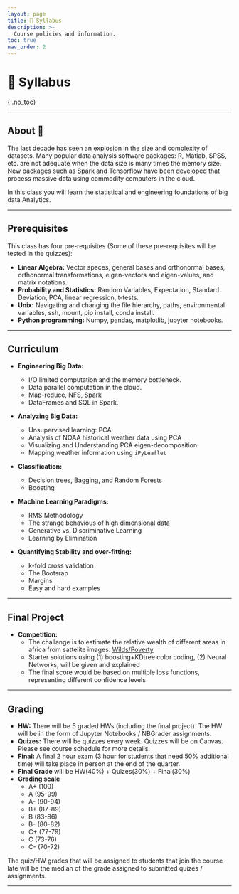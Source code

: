 ```yaml
---
layout: page
title: 📖 Syllabus
description: >-
  Course policies and information.
toc: true
nav_order: 2
---
```


# 📖 Syllabus

{:.no_toc}

---

## About 🧐

The last decade has seen an explosion in the size and complexity of datasets. Many popular data analysis software packages: R, Matlab, SPSS, etc. are not adequate when the data size is many times the memory size. New packages such as Spark and Tensorflow have been developed that process massive data using commodity computers in the cloud.

In this class you will learn the statistical and engineering foundations of big data Analytics.

---

## Prerequisites

This class has four pre-requisites (Some of these pre-requisites will be tested in the quizzes):

- **Linear Algebra:** Vector spaces, general bases and orthonormal bases, orthonormal transformations, eigen-vectors and eigen-values, and matrix notations.
- **Probability and Statistics:** Random Variables, Expectation, Standard Deviation, PCA, linear regression, t-tests.
- **Unix:** Navigating and changing the file hierarchy, paths, environmental variables, ssh, mount, pip install, conda install.
- **Python programming:** Numpy, pandas, matplotlib, jupyter notebooks.

---

## Curriculum

- **Engineering Big Data:**

  - I/O limited computation and the memory bottleneck.
  - Data parallel computation in the cloud.
  - Map-reduce, NFS, Spark
  - DataFrames and SQL in Spark.

- **Analyzing Big Data:**

  - Unsupervised learning: PCA
  - Analysis of NOAA historical weather data using PCA
  - Visualizing and Understanding PCA eigen-decomposition
  - Mapping weather information using `iPyLeaflet`

- **Classification:**

  - Decision trees, Bagging, and Random Forests
  - Boosting

- **Machine Learning Paradigms:**

  - RMS Methodology
  - The strange behavious of high dimensional data
  - Generative vs. Discriminative Learning
  - Learning by Elimination

- **Quantifying Stability and over-fitting:**
  - k-fold cross validation
  - The Bootsrap
  - Margins
  - Easy and hard examples

---

## Final Project

- **Competition:**
  - The challange is to estimate the relative wealth of different areas in africa from sattelite images. [Wilds/Poverty](https://wilds.stanford.edu/datasets/#povertymap)
  - Starter solutions using (1) boosting+KDtree color coding, (2) Neural Networks, will be given and explained
  - The final score would be based on multiple loss functions, representing different confidence levels

---

## Grading

- **HW:** There will be 5 graded HWs (including the final project). The HW will be in the form of Jupyter Notebooks / NBGrader assignments.
- **Quizes:** There will be quizzes every week. Quizzes will be on Canvas. Please see course schedule for more details.
- **Final:** A final 2 hour exam (3 hour for students that need 50% additional time) will take place in person at the end of the quarter.
- **Final Grade** will be HW(40%) + Quizes(30%) + Final(30%)
- **Grading scale**
  - A+ (100)
  - A (95-99)
  - A- (90-94)
  - B+ (87-89)
  - B (83-86)
  - B- (80-82)
  - C+ (77-79)
  - C (73-76)
  - C- (70-72)

The quiz/HW grades that will be assigned to students that join the course late will be the median of the grade assigned to submitted quizes / assignments.

---
